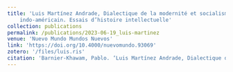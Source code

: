```yaml
---
title: 'Luis Martínez Andrade, Dialectique de la modernité et socialisme
    indo-américain. Essais d’histoire intellectuelle'
collection: publications
permalink: /publications/2023-06-19_luis-martinez
venue: 'Nuevo Mundo Mundos Nuevos'
link: 'https://doi.org/10.4000/nuevomundo.93069'
zotero: '/files/luis.ris'
citation: 'Barnier-Khawam, Pablo. ‘Luis Martínez Andrade, Dialectique de la modernité et socialisme indo-américain. Essais d’histoire intellectuelle’. <i>Nuevo Mundo Mundos Nuevos</i>, 2023.'
---
```

